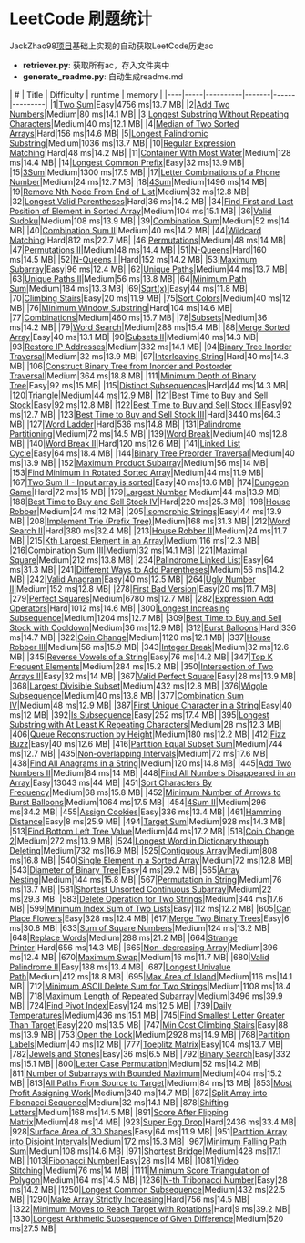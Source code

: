 # LeetCode 刷题统计
JackZhao98[项目](https://github.com/JackZhao98/LeetCode-DataRetriever)基础上实现的自动获取LeetCode历史ac
 + **retriever.py**: 获取所有ac，存入文件夹中
 + **generate_readme.py**: 自动生成readme.md



| #    | Title | Difficulty | runtime | memory |
|----|-----|----------|-------|------|---------|
|1|[Two Sum](https://github.com/Panda-0129/leetcode/blob/master/Markdown/[1]%20Two%20Sum.md)|Easy|4756 ms|13.7 MB|
|2|[Add Two Numbers](https://github.com/Panda-0129/leetcode/blob/master/Markdown/[2]%20Add%20Two%20Numbers.md)|Medium|80 ms|14.1 MB|
|3|[Longest Substring Without Repeating Characters](https://github.com/Panda-0129/leetcode/blob/master/Markdown/[3]%20Longest%20Substring%20Without%20Repeating%20Characters.md)|Medium|40 ms|12.1 MB|
|4|[Median of Two Sorted Arrays](https://github.com/Panda-0129/leetcode/blob/master/Markdown/[4]%20Median%20of%20Two%20Sorted%20Arrays.md)|Hard|156 ms|14.6 MB|
|5|[Longest Palindromic Substring](https://github.com/Panda-0129/leetcode/blob/master/Markdown/[5]%20Longest%20Palindromic%20Substring.md)|Medium|1036 ms|13.7 MB|
|10|[Regular Expression Matching](https://github.com/Panda-0129/leetcode/blob/master/Markdown/[10]%20Regular%20Expression%20Matching.md)|Hard|48 ms|14.2 MB|
|11|[Container With Most Water](https://github.com/Panda-0129/leetcode/blob/master/Markdown/[11]%20Container%20With%20Most%20Water.md)|Medium|128 ms|14.4 MB|
|14|[Longest Common Prefix](https://github.com/Panda-0129/leetcode/blob/master/Markdown/[14]%20Longest%20Common%20Prefix.md)|Easy|32 ms|13.9 MB|
|15|[3Sum](https://github.com/Panda-0129/leetcode/blob/master/Markdown/[15]%203Sum.md)|Medium|1300 ms|17.5 MB|
|17|[Letter Combinations of a Phone Number](https://github.com/Panda-0129/leetcode/blob/master/Markdown/[17]%20Letter%20Combinations%20of%20a%20Phone%20Number.md)|Medium|24 ms|12.7 MB|
|18|[4Sum](https://github.com/Panda-0129/leetcode/blob/master/Markdown/[18]%204Sum.md)|Medium|1496 ms|14 MB|
|19|[Remove Nth Node From End of List](https://github.com/Panda-0129/leetcode/blob/master/Markdown/[19]%20Remove%20Nth%20Node%20From%20End%20of%20List.md)|Medium|32 ms|12.8 MB|
|32|[Longest Valid Parentheses](https://github.com/Panda-0129/leetcode/blob/master/Markdown/[32]%20Longest%20Valid%20Parentheses.md)|Hard|36 ms|14.2 MB|
|34|[Find First and Last Position of Element in Sorted Array](https://github.com/Panda-0129/leetcode/blob/master/Markdown/[34]%20Find%20First%20and%20Last%20Position%20of%20Element%20in%20Sorted%20Array.md)|Medium|104 ms|15.1 MB|
|36|[Valid Sudoku](https://github.com/Panda-0129/leetcode/blob/master/Markdown/[36]%20Valid%20Sudoku.md)|Medium|108 ms|13.9 MB|
|39|[Combination Sum](https://github.com/Panda-0129/leetcode/blob/master/Markdown/[39]%20Combination%20Sum.md)|Medium|52 ms|14 MB|
|40|[Combination Sum II](https://github.com/Panda-0129/leetcode/blob/master/Markdown/[40]%20Combination%20Sum%20II.md)|Medium|40 ms|14.2 MB|
|44|[Wildcard Matching](https://github.com/Panda-0129/leetcode/blob/master/Markdown/[44]%20Wildcard%20Matching.md)|Hard|812 ms|22.7 MB|
|46|[Permutations](https://github.com/Panda-0129/leetcode/blob/master/Markdown/[46]%20Permutations.md)|Medium|48 ms|14 MB|
|47|[Permutations II](https://github.com/Panda-0129/leetcode/blob/master/Markdown/[47]%20Permutations%20II.md)|Medium|48 ms|14.4 MB|
|51|[N-Queens](https://github.com/Panda-0129/leetcode/blob/master/Markdown/[51]%20N-Queens.md)|Hard|160 ms|14.5 MB|
|52|[N-Queens II](https://github.com/Panda-0129/leetcode/blob/master/Markdown/[52]%20N-Queens%20II.md)|Hard|152 ms|14.2 MB|
|53|[Maximum Subarray](https://github.com/Panda-0129/leetcode/blob/master/Markdown/[53]%20Maximum%20Subarray.md)|Easy|96 ms|12.4 MB|
|62|[Unique Paths](https://github.com/Panda-0129/leetcode/blob/master/Markdown/[62]%20Unique%20Paths.md)|Medium|44 ms|13.7 MB|
|63|[Unique Paths II](https://github.com/Panda-0129/leetcode/blob/master/Markdown/[63]%20Unique%20Paths%20II.md)|Medium|56 ms|13.8 MB|
|64|[Minimum Path Sum](https://github.com/Panda-0129/leetcode/blob/master/Markdown/[64]%20Minimum%20Path%20Sum.md)|Medium|184 ms|13.3 MB|
|69|[Sqrt(x)](https://github.com/Panda-0129/leetcode/blob/master/Markdown/[69]%20Sqrt(x).md)|Easy|44 ms|11.8 MB|
|70|[Climbing Stairs](https://github.com/Panda-0129/leetcode/blob/master/Markdown/[70]%20Climbing%20Stairs.md)|Easy|20 ms|11.9 MB|
|75|[Sort Colors](https://github.com/Panda-0129/leetcode/blob/master/Markdown/[75]%20Sort%20Colors.md)|Medium|40 ms|12 MB|
|76|[Minimum Window Substring](https://github.com/Panda-0129/leetcode/blob/master/Markdown/[76]%20Minimum%20Window%20Substring.md)|Hard|104 ms|14.6 MB|
|77|[Combinations](https://github.com/Panda-0129/leetcode/blob/master/Markdown/[77]%20Combinations.md)|Medium|460 ms|15.7 MB|
|78|[Subsets](https://github.com/Panda-0129/leetcode/blob/master/Markdown/[78]%20Subsets.md)|Medium|36 ms|14.2 MB|
|79|[Word Search](https://github.com/Panda-0129/leetcode/blob/master/Markdown/[79]%20Word%20Search.md)|Medium|288 ms|15.4 MB|
|88|[Merge Sorted Array](https://github.com/Panda-0129/leetcode/blob/master/Markdown/[88]%20Merge%20Sorted%20Array.md)|Easy|40 ms|13.1 MB|
|90|[Subsets II](https://github.com/Panda-0129/leetcode/blob/master/Markdown/[90]%20Subsets%20II.md)|Medium|40 ms|14.3 MB|
|93|[Restore IP Addresses](https://github.com/Panda-0129/leetcode/blob/master/Markdown/[93]%20Restore%20IP%20Addresses.md)|Medium|332 ms|14.1 MB|
|94|[Binary Tree Inorder Traversal](https://github.com/Panda-0129/leetcode/blob/master/Markdown/[94]%20Binary%20Tree%20Inorder%20Traversal.md)|Medium|32 ms|13.9 MB|
|97|[Interleaving String](https://github.com/Panda-0129/leetcode/blob/master/Markdown/[97]%20Interleaving%20String.md)|Hard|40 ms|14.3 MB|
|106|[Construct Binary Tree from Inorder and Postorder Traversal](https://github.com/Panda-0129/leetcode/blob/master/Markdown/[106]%20Construct%20Binary%20Tree%20from%20Inorder%20and%20Postorder%20Traversal.md)|Medium|364 ms|18.8 MB|
|111|[Minimum Depth of Binary Tree](https://github.com/Panda-0129/leetcode/blob/master/Markdown/[111]%20Minimum%20Depth%20of%20Binary%20Tree.md)|Easy|92 ms|15 MB|
|115|[Distinct Subsequences](https://github.com/Panda-0129/leetcode/blob/master/Markdown/[115]%20Distinct%20Subsequences.md)|Hard|44 ms|14.3 MB|
|120|[Triangle](https://github.com/Panda-0129/leetcode/blob/master/Markdown/[120]%20Triangle.md)|Medium|44 ms|12.9 MB|
|121|[Best Time to Buy and Sell Stock](https://github.com/Panda-0129/leetcode/blob/master/Markdown/[121]%20Best%20Time%20to%20Buy%20and%20Sell%20Stock.md)|Easy|92 ms|12.8 MB|
|122|[Best Time to Buy and Sell Stock II](https://github.com/Panda-0129/leetcode/blob/master/Markdown/[122]%20Best%20Time%20to%20Buy%20and%20Sell%20Stock%20II.md)|Easy|92 ms|12.7 MB|
|123|[Best Time to Buy and Sell Stock III](https://github.com/Panda-0129/leetcode/blob/master/Markdown/[123]%20Best%20Time%20to%20Buy%20and%20Sell%20Stock%20III.md)|Hard|3440 ms|64.3 MB|
|127|[Word Ladder](https://github.com/Panda-0129/leetcode/blob/master/Markdown/[127]%20Word%20Ladder.md)|Hard|536 ms|14.8 MB|
|131|[Palindrome Partitioning](https://github.com/Panda-0129/leetcode/blob/master/Markdown/[131]%20Palindrome%20Partitioning.md)|Medium|72 ms|14.5 MB|
|139|[Word Break](https://github.com/Panda-0129/leetcode/blob/master/Markdown/[139]%20Word%20Break.md)|Medium|40 ms|12.8 MB|
|140|[Word Break II](https://github.com/Panda-0129/leetcode/blob/master/Markdown/[140]%20Word%20Break%20II.md)|Hard|120 ms|12.6 MB|
|141|[Linked List Cycle](https://github.com/Panda-0129/leetcode/blob/master/Markdown/[141]%20Linked%20List%20Cycle.md)|Easy|64 ms|18.4 MB|
|144|[Binary Tree Preorder Traversal](https://github.com/Panda-0129/leetcode/blob/master/Markdown/[144]%20Binary%20Tree%20Preorder%20Traversal.md)|Medium|40 ms|13.9 MB|
|152|[Maximum Product Subarray](https://github.com/Panda-0129/leetcode/blob/master/Markdown/[152]%20Maximum%20Product%20Subarray.md)|Medium|56 ms|14 MB|
|153|[Find Minimum in Rotated Sorted Array](https://github.com/Panda-0129/leetcode/blob/master/Markdown/[153]%20Find%20Minimum%20in%20Rotated%20Sorted%20Array.md)|Medium|44 ms|11.9 MB|
|167|[Two Sum II - Input array is sorted](https://github.com/Panda-0129/leetcode/blob/master/Markdown/[167]%20Two%20Sum%20II%20-%20Input%20array%20is%20sorted.md)|Easy|40 ms|13.6 MB|
|174|[Dungeon Game](https://github.com/Panda-0129/leetcode/blob/master/Markdown/[174]%20Dungeon%20Game.md)|Hard|72 ms|15 MB|
|179|[Largest Number](https://github.com/Panda-0129/leetcode/blob/master/Markdown/[179]%20Largest%20Number.md)|Medium|44 ms|13.9 MB|
|188|[Best Time to Buy and Sell Stock IV](https://github.com/Panda-0129/leetcode/blob/master/Markdown/[188]%20Best%20Time%20to%20Buy%20and%20Sell%20Stock%20IV.md)|Hard|220 ms|25.3 MB|
|198|[House Robber](https://github.com/Panda-0129/leetcode/blob/master/Markdown/[198]%20House%20Robber.md)|Medium|24 ms|12 MB|
|205|[Isomorphic Strings](https://github.com/Panda-0129/leetcode/blob/master/Markdown/[205]%20Isomorphic%20Strings.md)|Easy|44 ms|13.9 MB|
|208|[Implement Trie (Prefix Tree)](https://github.com/Panda-0129/leetcode/blob/master/Markdown/[208]%20Implement%20Trie%20(Prefix%20Tree).md)|Medium|168 ms|31.3 MB|
|212|[Word Search II](https://github.com/Panda-0129/leetcode/blob/master/Markdown/[212]%20Word%20Search%20II.md)|Hard|380 ms|32.4 MB|
|213|[House Robber II](https://github.com/Panda-0129/leetcode/blob/master/Markdown/[213]%20House%20Robber%20II.md)|Medium|24 ms|11.7 MB|
|215|[Kth Largest Element in an Array](https://github.com/Panda-0129/leetcode/blob/master/Markdown/[215]%20Kth%20Largest%20Element%20in%20an%20Array.md)|Medium|116 ms|12.3 MB|
|216|[Combination Sum III](https://github.com/Panda-0129/leetcode/blob/master/Markdown/[216]%20Combination%20Sum%20III.md)|Medium|32 ms|14.1 MB|
|221|[Maximal Square](https://github.com/Panda-0129/leetcode/blob/master/Markdown/[221]%20Maximal%20Square.md)|Medium|212 ms|13.8 MB|
|234|[Palindrome Linked List](https://github.com/Panda-0129/leetcode/blob/master/Markdown/[234]%20Palindrome%20Linked%20List.md)|Easy|64 ms|31.3 MB|
|241|[Different Ways to Add Parentheses](https://github.com/Panda-0129/leetcode/blob/master/Markdown/[241]%20Different%20Ways%20to%20Add%20Parentheses.md)|Medium|56 ms|14.2 MB|
|242|[Valid Anagram](https://github.com/Panda-0129/leetcode/blob/master/Markdown/[242]%20Valid%20Anagram.md)|Easy|40 ms|12.5 MB|
|264|[Ugly Number II](https://github.com/Panda-0129/leetcode/blob/master/Markdown/[264]%20Ugly%20Number%20II.md)|Medium|152 ms|12.8 MB|
|278|[First Bad Version](https://github.com/Panda-0129/leetcode/blob/master/Markdown/[278]%20First%20Bad%20Version.md)|Easy|20 ms|11.7 MB|
|279|[Perfect Squares](https://github.com/Panda-0129/leetcode/blob/master/Markdown/[279]%20Perfect%20Squares.md)|Medium|6780 ms|12.7 MB|
|282|[Expression Add Operators](https://github.com/Panda-0129/leetcode/blob/master/Markdown/[282]%20Expression%20Add%20Operators.md)|Hard|1012 ms|14.6 MB|
|300|[Longest Increasing Subsequence](https://github.com/Panda-0129/leetcode/blob/master/Markdown/[300]%20Longest%20Increasing%20Subsequence.md)|Medium|1204 ms|12.7 MB|
|309|[Best Time to Buy and Sell Stock with Cooldown](https://github.com/Panda-0129/leetcode/blob/master/Markdown/[309]%20Best%20Time%20to%20Buy%20and%20Sell%20Stock%20with%20Cooldown.md)|Medium|36 ms|12.9 MB|
|312|[Burst Balloons](https://github.com/Panda-0129/leetcode/blob/master/Markdown/[312]%20Burst%20Balloons.md)|Hard|336 ms|14.7 MB|
|322|[Coin Change](https://github.com/Panda-0129/leetcode/blob/master/Markdown/[322]%20Coin%20Change.md)|Medium|1120 ms|12.1 MB|
|337|[House Robber III](https://github.com/Panda-0129/leetcode/blob/master/Markdown/[337]%20House%20Robber%20III.md)|Medium|56 ms|15.9 MB|
|343|[Integer Break](https://github.com/Panda-0129/leetcode/blob/master/Markdown/[343]%20Integer%20Break.md)|Medium|32 ms|12.6 MB|
|345|[Reverse Vowels of a String](https://github.com/Panda-0129/leetcode/blob/master/Markdown/[345]%20Reverse%20Vowels%20of%20a%20String.md)|Easy|76 ms|14.2 MB|
|347|[Top K Frequent Elements](https://github.com/Panda-0129/leetcode/blob/master/Markdown/[347]%20Top%20K%20Frequent%20Elements.md)|Medium|284 ms|15.2 MB|
|350|[Intersection of Two Arrays II](https://github.com/Panda-0129/leetcode/blob/master/Markdown/[350]%20Intersection%20of%20Two%20Arrays%20II.md)|Easy|32 ms|14 MB|
|367|[Valid Perfect Square](https://github.com/Panda-0129/leetcode/blob/master/Markdown/[367]%20Valid%20Perfect%20Square.md)|Easy|28 ms|13.9 MB|
|368|[Largest Divisible Subset](https://github.com/Panda-0129/leetcode/blob/master/Markdown/[368]%20Largest%20Divisible%20Subset.md)|Medium|432 ms|12.8 MB|
|376|[Wiggle Subsequence](https://github.com/Panda-0129/leetcode/blob/master/Markdown/[376]%20Wiggle%20Subsequence.md)|Medium|40 ms|13.8 MB|
|377|[Combination Sum IV](https://github.com/Panda-0129/leetcode/blob/master/Markdown/[377]%20Combination%20Sum%20IV.md)|Medium|48 ms|12.9 MB|
|387|[First Unique Character in a String](https://github.com/Panda-0129/leetcode/blob/master/Markdown/[387]%20First%20Unique%20Character%20in%20a%20String.md)|Easy|40 ms|12 MB|
|392|[Is Subsequence](https://github.com/Panda-0129/leetcode/blob/master/Markdown/[392]%20Is%20Subsequence.md)|Easy|252 ms|17.4 MB|
|395|[Longest Substring with At Least K Repeating Characters](https://github.com/Panda-0129/leetcode/blob/master/Markdown/[395]%20Longest%20Substring%20with%20At%20Least%20K%20Repeating%20Characters.md)|Medium|28 ms|12.3 MB|
|406|[Queue Reconstruction by Height](https://github.com/Panda-0129/leetcode/blob/master/Markdown/[406]%20Queue%20Reconstruction%20by%20Height.md)|Medium|180 ms|12.2 MB|
|412|[Fizz Buzz](https://github.com/Panda-0129/leetcode/blob/master/Markdown/[412]%20Fizz%20Buzz.md)|Easy|40 ms|12.6 MB|
|416|[Partition Equal Subset Sum](https://github.com/Panda-0129/leetcode/blob/master/Markdown/[416]%20Partition%20Equal%20Subset%20Sum.md)|Medium|744 ms|12.7 MB|
|435|[Non-overlapping Intervals](https://github.com/Panda-0129/leetcode/blob/master/Markdown/[435]%20Non-overlapping%20Intervals.md)|Medium|72 ms|17.6 MB|
|438|[Find All Anagrams in a String](https://github.com/Panda-0129/leetcode/blob/master/Markdown/[438]%20Find%20All%20Anagrams%20in%20a%20String.md)|Medium|120 ms|14.8 MB|
|445|[Add Two Numbers II](https://github.com/Panda-0129/leetcode/blob/master/Markdown/[445]%20Add%20Two%20Numbers%20II.md)|Medium|84 ms|14 MB|
|448|[Find All Numbers Disappeared in an Array](https://github.com/Panda-0129/leetcode/blob/master/Markdown/[448]%20Find%20All%20Numbers%20Disappeared%20in%20an%20Array.md)|Easy|13043 ms|44 MB|
|451|[Sort Characters By Frequency](https://github.com/Panda-0129/leetcode/blob/master/Markdown/[451]%20Sort%20Characters%20By%20Frequency.md)|Medium|68 ms|15.8 MB|
|452|[Minimum Number of Arrows to Burst Balloons](https://github.com/Panda-0129/leetcode/blob/master/Markdown/[452]%20Minimum%20Number%20of%20Arrows%20to%20Burst%20Balloons.md)|Medium|1064 ms|17.5 MB|
|454|[4Sum II](https://github.com/Panda-0129/leetcode/blob/master/Markdown/[454]%204Sum%20II.md)|Medium|296 ms|34.2 MB|
|455|[Assign Cookies](https://github.com/Panda-0129/leetcode/blob/master/Markdown/[455]%20Assign%20Cookies.md)|Easy|336 ms|13.4 MB|
|461|[Hamming Distance](https://github.com/Panda-0129/leetcode/blob/master/Markdown/[461]%20Hamming%20Distance.md)|Easy|8 ms|25.9 MB|
|494|[Target Sum](https://github.com/Panda-0129/leetcode/blob/master/Markdown/[494]%20Target%20Sum.md)|Medium|928 ms|14.3 MB|
|513|[Find Bottom Left Tree Value](https://github.com/Panda-0129/leetcode/blob/master/Markdown/[513]%20Find%20Bottom%20Left%20Tree%20Value.md)|Medium|44 ms|17.2 MB|
|518|[Coin Change 2](https://github.com/Panda-0129/leetcode/blob/master/Markdown/[518]%20Coin%20Change%202.md)|Medium|272 ms|13.9 MB|
|524|[Longest Word in Dictionary through Deleting](https://github.com/Panda-0129/leetcode/blob/master/Markdown/[524]%20Longest%20Word%20in%20Dictionary%20through%20Deleting.md)|Medium|732 ms|16.9 MB|
|525|[Contiguous Array](https://github.com/Panda-0129/leetcode/blob/master/Markdown/[525]%20Contiguous%20Array.md)|Medium|808 ms|16.8 MB|
|540|[Single Element in a Sorted Array](https://github.com/Panda-0129/leetcode/blob/master/Markdown/[540]%20Single%20Element%20in%20a%20Sorted%20Array.md)|Medium|72 ms|12.8 MB|
|543|[Diameter of Binary Tree](https://github.com/Panda-0129/leetcode/blob/master/Markdown/[543]%20Diameter%20of%20Binary%20Tree.md)|Easy|4 ms|29.2 MB|
|565|[Array Nesting](https://github.com/Panda-0129/leetcode/blob/master/Markdown/[565]%20Array%20Nesting.md)|Medium|144 ms|15.8 MB|
|567|[Permutation in String](https://github.com/Panda-0129/leetcode/blob/master/Markdown/[567]%20Permutation%20in%20String.md)|Medium|76 ms|13.7 MB|
|581|[Shortest Unsorted Continuous Subarray](https://github.com/Panda-0129/leetcode/blob/master/Markdown/[581]%20Shortest%20Unsorted%20Continuous%20Subarray.md)|Medium|22 ms|29.3 MB|
|583|[Delete Operation for Two Strings](https://github.com/Panda-0129/leetcode/blob/master/Markdown/[583]%20Delete%20Operation%20for%20Two%20Strings.md)|Medium|344 ms|17.6 MB|
|599|[Minimum Index Sum of Two Lists](https://github.com/Panda-0129/leetcode/blob/master/Markdown/[599]%20Minimum%20Index%20Sum%20of%20Two%20Lists.md)|Easy|112 ms|12.2 MB|
|605|[Can Place Flowers](https://github.com/Panda-0129/leetcode/blob/master/Markdown/[605]%20Can%20Place%20Flowers.md)|Easy|328 ms|12.4 MB|
|617|[Merge Two Binary Trees](https://github.com/Panda-0129/leetcode/blob/master/Markdown/[617]%20Merge%20Two%20Binary%20Trees.md)|Easy|6 ms|30.8 MB|
|633|[Sum of Square Numbers](https://github.com/Panda-0129/leetcode/blob/master/Markdown/[633]%20Sum%20of%20Square%20Numbers.md)|Medium|124 ms|13.2 MB|
|648|[Replace Words](https://github.com/Panda-0129/leetcode/blob/master/Markdown/[648]%20Replace%20Words.md)|Medium|288 ms|21.2 MB|
|664|[Strange Printer](https://github.com/Panda-0129/leetcode/blob/master/Markdown/[664]%20Strange%20Printer.md)|Hard|656 ms|14.3 MB|
|665|[Non-decreasing Array](https://github.com/Panda-0129/leetcode/blob/master/Markdown/[665]%20Non-decreasing%20Array.md)|Medium|396 ms|12.4 MB|
|670|[Maximum Swap](https://github.com/Panda-0129/leetcode/blob/master/Markdown/[670]%20Maximum%20Swap.md)|Medium|16 ms|11.7 MB|
|680|[Valid Palindrome II](https://github.com/Panda-0129/leetcode/blob/master/Markdown/[680]%20Valid%20Palindrome%20II.md)|Easy|188 ms|13.4 MB|
|687|[Longest Univalue Path](https://github.com/Panda-0129/leetcode/blob/master/Markdown/[687]%20Longest%20Univalue%20Path.md)|Medium|412 ms|18.8 MB|
|695|[Max Area of Island](https://github.com/Panda-0129/leetcode/blob/master/Markdown/[695]%20Max%20Area%20of%20Island.md)|Medium|116 ms|14.1 MB|
|712|[Minimum ASCII Delete Sum for Two Strings](https://github.com/Panda-0129/leetcode/blob/master/Markdown/[712]%20Minimum%20ASCII%20Delete%20Sum%20for%20Two%20Strings.md)|Medium|1108 ms|18.4 MB|
|718|[Maximum Length of Repeated Subarray](https://github.com/Panda-0129/leetcode/blob/master/Markdown/[718]%20Maximum%20Length%20of%20Repeated%20Subarray.md)|Medium|3496 ms|39.9 MB|
|724|[Find Pivot Index](https://github.com/Panda-0129/leetcode/blob/master/Markdown/[724]%20Find%20Pivot%20Index.md)|Easy|124 ms|12.5 MB|
|739|[Daily Temperatures](https://github.com/Panda-0129/leetcode/blob/master/Markdown/[739]%20Daily%20Temperatures.md)|Medium|436 ms|15.1 MB|
|745|[Find Smallest Letter Greater Than Target](https://github.com/Panda-0129/leetcode/blob/master/Markdown/[745]%20Find%20Smallest%20Letter%20Greater%20Than%20Target.md)|Easy|220 ms|13.5 MB|
|747|[Min Cost Climbing Stairs](https://github.com/Panda-0129/leetcode/blob/master/Markdown/[747]%20Min%20Cost%20Climbing%20Stairs.md)|Easy|88 ms|13.9 MB|
|753|[Open the Lock](https://github.com/Panda-0129/leetcode/blob/master/Markdown/[753]%20Open%20the%20Lock.md)|Medium|2928 ms|14.9 MB|
|768|[Partition Labels](https://github.com/Panda-0129/leetcode/blob/master/Markdown/[768]%20Partition%20Labels.md)|Medium|40 ms|12 MB|
|777|[Toeplitz Matrix](https://github.com/Panda-0129/leetcode/blob/master/Markdown/[777]%20Toeplitz%20Matrix.md)|Easy|104 ms|13.7 MB|
|782|[Jewels and Stones](https://github.com/Panda-0129/leetcode/blob/master/Markdown/[782]%20Jewels%20and%20Stones.md)|Easy|36 ms|6.5 MB|
|792|[Binary Search](https://github.com/Panda-0129/leetcode/blob/master/Markdown/[792]%20Binary%20Search.md)|Easy|332 ms|15.1 MB|
|800|[Letter Case Permutation](https://github.com/Panda-0129/leetcode/blob/master/Markdown/[800]%20Letter%20Case%20Permutation.md)|Medium|52 ms|14.2 MB|
|811|[Number of Subarrays with Bounded Maximum](https://github.com/Panda-0129/leetcode/blob/master/Markdown/[811]%20Number%20of%20Subarrays%20with%20Bounded%20Maximum.md)|Medium|404 ms|15.2 MB|
|813|[All Paths From Source to Target](https://github.com/Panda-0129/leetcode/blob/master/Markdown/[813]%20All%20Paths%20From%20Source%20to%20Target.md)|Medium|84 ms|13 MB|
|853|[Most Profit Assigning Work](https://github.com/Panda-0129/leetcode/blob/master/Markdown/[853]%20Most%20Profit%20Assigning%20Work.md)|Medium|340 ms|14.7 MB|
|872|[Split Array into Fibonacci Sequence](https://github.com/Panda-0129/leetcode/blob/master/Markdown/[872]%20Split%20Array%20into%20Fibonacci%20Sequence.md)|Medium|32 ms|14.1 MB|
|878|[Shifting Letters](https://github.com/Panda-0129/leetcode/blob/master/Markdown/[878]%20Shifting%20Letters.md)|Medium|168 ms|14.5 MB|
|891|[Score After Flipping Matrix](https://github.com/Panda-0129/leetcode/blob/master/Markdown/[891]%20Score%20After%20Flipping%20Matrix.md)|Medium|48 ms|14 MB|
|923|[Super Egg Drop](https://github.com/Panda-0129/leetcode/blob/master/Markdown/[923]%20Super%20Egg%20Drop.md)|Hard|2436 ms|33.4 MB|
|928|[Surface Area of 3D Shapes](https://github.com/Panda-0129/leetcode/blob/master/Markdown/[928]%20Surface%20Area%20of%203D%20Shapes.md)|Easy|64 ms|11.9 MB|
|951|[Partition Array into Disjoint Intervals](https://github.com/Panda-0129/leetcode/blob/master/Markdown/[951]%20Partition%20Array%20into%20Disjoint%20Intervals.md)|Medium|172 ms|15.3 MB|
|967|[Minimum Falling Path Sum](https://github.com/Panda-0129/leetcode/blob/master/Markdown/[967]%20Minimum%20Falling%20Path%20Sum.md)|Medium|108 ms|14.6 MB|
|971|[Shortest Bridge](https://github.com/Panda-0129/leetcode/blob/master/Markdown/[971]%20Shortest%20Bridge.md)|Medium|428 ms|17.1 MB|
|1013|[Fibonacci Number](https://github.com/Panda-0129/leetcode/blob/master/Markdown/[1013]%20Fibonacci%20Number.md)|Easy|28 ms|14 MB|
|1081|[Video Stitching](https://github.com/Panda-0129/leetcode/blob/master/Markdown/[1081]%20Video%20Stitching.md)|Medium|76 ms|14 MB|
|1111|[Minimum Score Triangulation of Polygon](https://github.com/Panda-0129/leetcode/blob/master/Markdown/[1111]%20Minimum%20Score%20Triangulation%20of%20Polygon.md)|Medium|164 ms|14.5 MB|
|1236|[N-th Tribonacci Number](https://github.com/Panda-0129/leetcode/blob/master/Markdown/[1236]%20N-th%20Tribonacci%20Number.md)|Easy|28 ms|14.2 MB|
|1250|[Longest Common Subsequence](https://github.com/Panda-0129/leetcode/blob/master/Markdown/[1250]%20Longest%20Common%20Subsequence.md)|Medium|432 ms|22.5 MB|
|1290|[Make Array Strictly Increasing](https://github.com/Panda-0129/leetcode/blob/master/Markdown/[1290]%20Make%20Array%20Strictly%20Increasing.md)|Hard|756 ms|14.5 MB|
|1322|[Minimum Moves to Reach Target with Rotations](https://github.com/Panda-0129/leetcode/blob/master/Markdown/[1322]%20Minimum%20Moves%20to%20Reach%20Target%20with%20Rotations.md)|Hard|9 ms|39.2 MB|
|1330|[Longest Arithmetic Subsequence of Given Difference](https://github.com/Panda-0129/leetcode/blob/master/Markdown/[1330]%20Longest%20Arithmetic%20Subsequence%20of%20Given%20Difference.md)|Medium|520 ms|27.5 MB|
